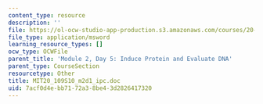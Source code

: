 ```yaml
---
content_type: resource
description: ''
file: https://ol-ocw-studio-app-production.s3.amazonaws.com/courses/20-109-laboratory-fundamentals-in-biological-engineering-spring-2010/7acf0d4ebb7172a38be43d2826417320_MIT20_109S10_m2d1_ipc.doc
file_type: application/msword
learning_resource_types: []
ocw_type: OCWFile
parent_title: 'Module 2, Day 5: Induce Protein and Evaluate DNA'
parent_type: CourseSection
resourcetype: Other
title: MIT20_109S10_m2d1_ipc.doc
uid: 7acf0d4e-bb71-72a3-8be4-3d2826417320
---
```

